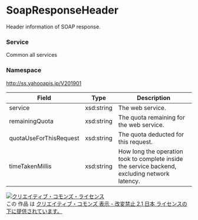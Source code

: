 # SoapResponseHeader
Header information of SOAP response.
### Service
Common all services

### Namespace
http://ss.yahooapis.jp/V201901

| Field | Type | Description | 
|---|---|---|
| service| xsd:string| The web service. |
| remainingQuota| xsd:string| The quota remaining for the web service. |
| quotaUseForThisRequest| xsd:string| The quota deducted for this request. |
| timeTakenMillis| xsd:string| How long the operation took to complete inside the service backend, excluding network latency. |

<a rel="license" href="http://creativecommons.org/licenses/by-nd/2.1/jp/"><img alt="クリエイティブ・コモンズ・ライセンス" style="border-width:0" src="https://i.creativecommons.org/l/by-nd/2.1/jp/88x31.png" /></a><br />この 作品 は <a rel="license" href="http://creativecommons.org/licenses/by-nd/2.1/jp/">クリエイティブ・コモンズ 表示 - 改変禁止 2.1 日本 ライセンスの下に提供されています。</a>

